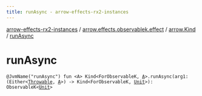 ```yaml
---
title: runAsync - arrow-effects-rx2-instances
---
```


[arrow-effects-rx2-instances](../../index.html) / [arrow.effects.observablek.effect](../index.html) / [arrow.Kind](index.html) / [runAsync](./run-async.html)

# runAsync

`@JvmName("runAsync") fun <A> Kind<ForObservableK, `[`A`](run-async.html#A)`>.runAsync(arg1: (Either<`[`Throwable`](https://kotlinlang.org/api/latest/jvm/stdlib/kotlin/-throwable/index.html)`, `[`A`](run-async.html#A)`>) -> Kind<ForObservableK, `[`Unit`](https://kotlinlang.org/api/latest/jvm/stdlib/kotlin/-unit/index.html)`>): ObservableK<`[`Unit`](https://kotlinlang.org/api/latest/jvm/stdlib/kotlin/-unit/index.html)`>`